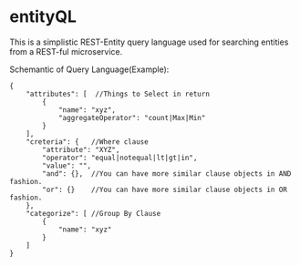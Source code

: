 # entityQL
This is a simplistic REST-Entity query language used for searching entities from a REST-ful microservice.

Schemantic of Query Language(Example):
```
{
    "attributes": [  //Things to Select in return
        {
            "name": "xyz",
            "aggregateOperator": "count|Max|Min"
        }
    ],
    "creteria": {   //Where clause
        "attribute": "XYZ",
        "operator": "equal|notequal|lt|gt|in",
        "value": "",
        "and": {},  //You can have more similar clause objects in AND fashion.
        "or": {}    //You can have more similar clause objects in OR fashion.
    },
    "categorize": [ //Group By Clause
        {
            "name": "xyz"
        }
    ]
}
```
